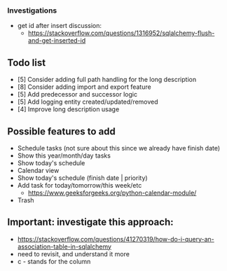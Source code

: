 ### Investigations
- get id after insert discussion:
    - https://stackoverflow.com/questions/1316952/sqlalchemy-flush-and-get-inserted-id

## Todo list
- [5] Consider adding full path handling for the long description
- [8] Consider adding import and export feature
- [5] Add predecessor and successor logic
- [5] Add logging entity created/updated/removed
- [4] Improve long description usage

## Possible features to add
- Schedule tasks (not sure about this since we already have finish date)
- Show this year/month/day tasks
- Show today's schedule
- Calendar view
- Show today's schedule (finish date | priority)
- Add task for today/tomorrow/this week/etc
    - https://www.geeksforgeeks.org/python-calendar-module/
- Trash 

## Important: investigate this approach: 
- https://stackoverflow.com/questions/41270319/how-do-i-query-an-association-table-in-sqlalchemy
- need to revisit, and understand it more
- c - stands for the column

